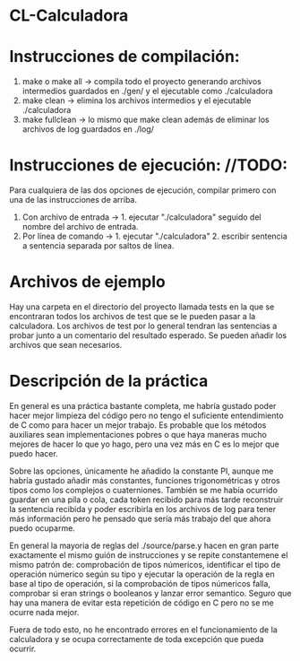 # CL-Calculadora

# Instrucciones de compilación:
1) make o make all -> compila todo el proyecto generando archivos intermedios guardados en ./gen/ y el ejecutable como ./calculadora
2) make clean -> elimina los archivos intermedios y el ejecutable ./calculadora
3) make fullclean -> lo mismo que make clean además de eliminar los archivos de log guardados en ./log/


# Instrucciones de ejecución: //TODO: 
Para cualquiera de las dos opciones de ejecución, compilar primero con una de las instrucciones de arriba.
1) Con archivo de entrada -> 1. ejecutar "./calculadora" seguido del nombre del archivo de entrada.
2) Por línea de comando -> 1. ejecutar "./calculadora" 2. escribir sentencia a sentencia separada por saltos de línea.


# Archivos de ejemplo
Hay una carpeta en el directorio del proyecto llamada tests en la que se encontraran todos los archivos de test que se le pueden pasar a la calculadora.
Los archivos de test por lo general tendran las sentencias a probar junto a un comentario del resultado esperado.
Se pueden añadir los archivos que sean necesarios.


# Descripción de la práctica
En general es una práctica bastante completa, me habría gustado poder hacer mejor limpieza del código pero no tengo el suficiente entendimiento de C como para hacer un mejor trabajo.
Es probable que los métodos auxiliares sean implementaciones pobres o que haya maneras mucho mejores de hacer lo que yo hago, pero una vez más en C es lo mejor que puedo hacer.

Sobre las opciones, únicamente he añadido la constante PI, aunque me habría gustado añadir más constantes, funciones trigonométricas y otros tipos como los complejos o cuaterniones.
También se me había ocurrido guardar en una pila o cola, cada token recibido para más tarde reconstruir la sentencia recibida y poder escribirla en los archivos de log para tener más información pero he pensado que sería más trabajo del que ahora puedo ocuparme.

En general la mayoria de reglas del ./source/parse.y hacen en gran parte exactamente el mismo guión de instrucciones y se repite constantemene el mismo patrón de: comprobación de tipos númericos, identificar el tipo de operación númerico según su tipo y ejecutar la operación de la regla en base al tipo de operación, si la comprobación de tipos númericos falla, comprobar si eran strings o booleanos y lanzar error semantico. Seguro que hay una manera de evitar esta repetición de código en C pero no se me ocurre nada mejor.

Fuera de todo esto, no he encontrado errores en el funcionamiento de la calculadora y se ocupa correctamente de toda excepción que pueda ocurrir.
